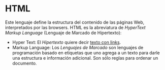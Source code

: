 # HTML

Este lenguaje define la estructura del contenido de las páginas Web, interpretados por las browsers. HTML es la abreviatura de _HyperText Markup Language_ (Lenguaje de Marcado de Hipertexto):

- Hyper Text: El _Hipertexto_ quiere decir [texto con links](https://es.wikipedia.org/wiki/Hipertexto).
- Markup Language: Los _Lenguajes de Marcado_ son lenguajes de programación basado en etiquetas que uno agrega a un texto para darle una estructura e información adicional. Son sólo reglas para ordenar un documento.
